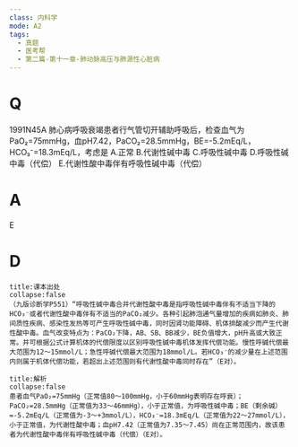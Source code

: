 ```yaml
---
class: 内科学
mode: A2
tags:
  - 真题
  - 医考帮
  - 第二篇-第十一章-肺动脉高压与肺源性心脏病
---
```


# Q
1991N45A 肺心病呼吸衰竭患者行气管切开辅助呼吸后，检查血气为PaO₂=75mmHg，血pH7.42，PaCO₂=28.5mmHg，BE=-5.2mEq/L，HCO₃⁻=18.3mEq/L，考虑是
A.正常
B.代谢性碱中毒
C.呼吸性碱中毒
D.呼吸性碱中毒（代偿）
E.代谢性酸中毒伴有呼吸性碱中毒（代偿）

# A
E
# D
```ad-note
title:课本出处
collapse:false
（九版诊断学P551）“呼吸性碱中毒合并代谢性酸中毒是指呼吸性碱中毒伴有不适当下降的HCO₃⁻或者代谢性酸中毒伴有不适当的PaCO₂减少。各种引起肺泡通气量增加的疾病如肺炎、肺间质性疾病、感染性发热等可产生呼吸性碱中毒，同时因肾功能障碍、机体排酸减少而产生代谢性酸中毒。血气改变特点为：PaCO₂下降，AB、SB、BB减少，BE负值增大，pH升高或大致正常。并可根据公式计算机体的代偿限度以区别呼吸性碱中毒机体发挥代偿功能。慢性呼碱代偿最大范围为12～15mmol/L；急性呼碱代偿最大范围为18mmol/L。若HCO₃⁻的减少量在上述范围内则属于机体代偿功能，若超出上述范围则有代谢性酸中毒同时存在”（E对）。
```

```ad-summary
title:解析
collapse:false
患者血气PaO₂=75mmHg（正常值80～100mmHg，小于60mmHg表明存在呼衰）；PaCO₂=28.5mmHg（正常值为33～46mmHg），小于正常值，为呼吸性碱中毒；BE（剩余碱）=-5.2mEq/L（正常值为-3～+3mmol/L），HCO₃⁻=18.3mEq/L（正常值为22～27mmol/L），小于正常值，为代谢性酸中毒；血pH7.42（正常值为7.35～7.45）尚在正常范围内，故该患者为代谢性酸中毒伴有呼吸性碱中毒（代偿）（E对）。
```

